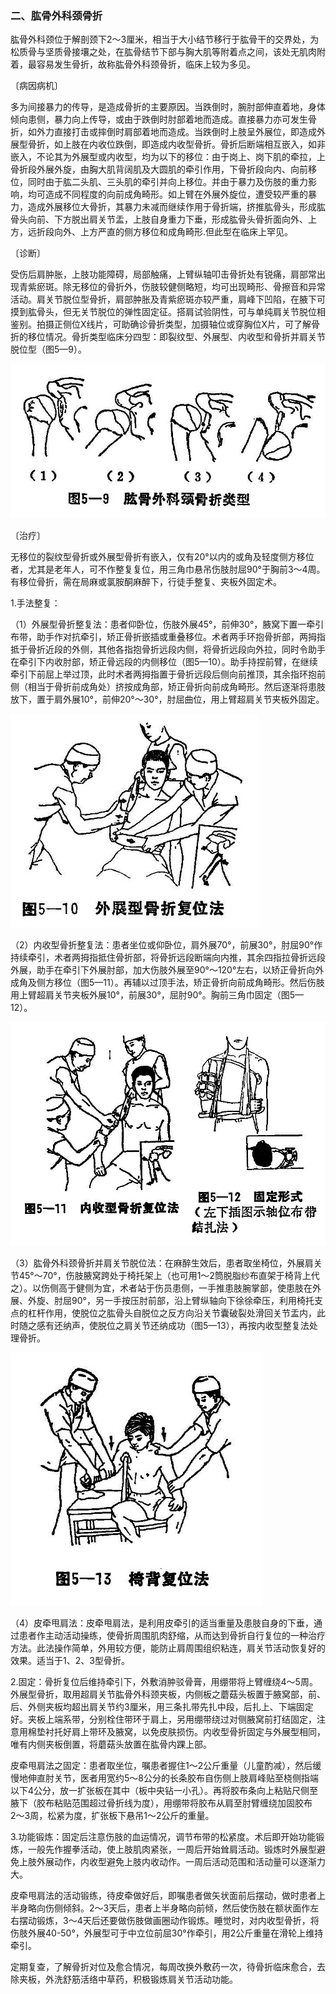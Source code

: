 ### 二、肱骨外科颈骨折

肱骨外科颈位于解剖颈下2〜3厘米，相当于大小结节移行于肱骨干的交界处，为松质骨与坚质骨接壤之处，在肱骨结节下部与胸大肌等附着点之间，该处无肌肉附着，最容易发生骨折，故称肱骨外科颈骨折，临床上较为多见。

〔病因病机〕

多为间接暴力的传导，是造成骨折的主要原因。当跌倒时，腕肘部伸直着地，身体倾向患侧，暴力向上传导，或由于跌倒时肘部着地而造成。直接暴力亦可发生骨折，如外力直接打击或摔倒时肩部着地而造成。当跌倒时上肢呈外展位，即造成外展型骨折，如上肢在内收位跌倒，即造成内收型骨折。骨折后断端相互嵌入，如非嵌入，不论其为外展型或内收型，均为以下的移位：由于岗上、岗下肌的牵拉，上骨折段外展外旋，由胸大肌背阔肌及大圆肌的牵引作用，下骨折段向内、向前移位，同时由于肱二头肌、三头肌的牵引并向上移位。并由于暴力及伤肢的重力影响，均可造成不同程度的向前成角畸形。如上臂在外展外旋位，遭受较严重的暴力，造成外展移位大骨折，其暴力未减而继续作用于骨折端，挤推肱骨头，形成肱骨头向前、下方脱出肩关节盂，上肢自身重力下垂，形成肱骨头骨折面向外、上方，远折段向外、上方严直的侧方移位和成角畸形.但此型在临床上罕见。

〔诊断〕

受伤后肩肿胀，上肢功能障碍，局部触痛，上臂纵轴叩击骨折处有锐痛，肩部常出现青紫瘀斑。除无移位的骨折外，伤肢较健侧略短，均可出现畸形、骨擦音和异常活动。肩关节脱位型骨折，肩部肿胀及青紫瘀斑亦较严重，肩峰下凹陷，在腋下可摸到肱骨头，但无关节脱位的弹性固定征。搭肩试验阴性，可与单纯肩关节脱位相鉴别。拍摄正侧位X线片，可助确诊骨折类型，加摄轴位或穿胸位X片，可了解骨折的移位情况。骨折类型临床分四型：即裂纹型、外展型、内收型和骨折并肩关节脱位型（图5—9）。

<img src="img\5-9.jpg" style="zoom:70%;" />

〔治疗〕

无移位的裂纹型骨折或外展型骨折有嵌入，仅有20°以内的或角及轻度侧方移位者，尤其是老年人，可不作整复复位，用三角巾悬吊伤肢肘屈90°于胸前3〜4周。有移位骨折，需在局麻或氯胺酮麻醉下，行徒手整复、夹板外固定术。

1.手法整复：

（1）外展型骨折整复法：患者仰卧位，伤肢外展45°，前伸30°，腋窝下置一牵引布带，助手作对抗牵引，矫正骨折嵌插或重叠移位。术者两手环抱骨折部，两拇指抵于骨折近段的外侧，其他各指抱骨折远段内侧，将骨折远段向外拉，同时令助手在牵引下内收肘部，矫正骨远段的内侧移位（图5—10）。助手持捏前臂，在继续牵引下前屈上举过顶，此时术者两拇指置于骨折远段后侧向前推顶，其余指环抱前侧（相当于骨折前成角处）挤按成角部，矫正骨折向前成角畸形。然后逐渐将患肢放下，置于肩外展10°，前伸20°〜30°，肘屈曲位，用上臂超肩关节夹板外固定。

<img src="img\5-10.jpg" style="zoom:70%;" />

（2）内收型骨折整复法：患者坐位或仰卧位，肩外展70°，前展30°，肘屈90°作持续牵引，术者两拇指抵住骨折部，将骨折远段断端向内推，其余四指拉骨折远段外展，助手在牵引下外展肘部，加大伤肢外展至90°〜120°左右，以矫正骨折向外成角及侧方移位（图5—11）。再辅以过顶手法，矫正骨折向前成角畸形。然后伤肢用上臂超肩关节夹板外展10°，前展30°，屈肘90°。胸前三角巾固定（图5—12）。

<img src="img\5-11、5-12.jpg" style="zoom:70%;" />

（3）肱骨外科颈骨折并肩关节脱位法：在麻醉生效后，患者取坐椅位，外展肩关节45°〜70°，伤肢腋窝跨处于椅托架上（也可用1〜2筒脱脂纱布直架于椅背上代之）。以伤侧高于健侧为宜，术者站于伤员患侧，一手推患肢腕掌部，使患肢在外展、外旋、肘屈90°，另一手按压肘前部，沿上臂纵轴向下徐徐牵压，利用椅托支点的杠杆作用，使脱位之肱骨头自脱位之反方向沿关节囊破裂处滑回关节盂内，此时随之感有还纳声，使脱位之肩关节还纳成功（图5—13），再按内收型整复法处理骨折。

<img src="img\5-13.jpg" style="zoom:70%;" />

（4）皮牵甩肩法：皮牵甩肩法，是利用皮牵引的适当重量及患肢自身的下垂，通过患者作主动活动操练，使骨折周围肌肉舒缩，从而达到骨折自行复位的一种治疗方法。此法操作简单，外用较方便，能防止肩周围组织粘连，肩关节活动恢复好的效果。适当于1、2、3型骨折。

2.固定：骨折复位后维持牵引下，外敷消肿驳骨膏，用绷带将上臂缠绕4〜5周。外展型骨折，取用超肩关节肱骨外科颈夹板，内侧板之蘑菇头板置于腋窝部，前、后、外侧夹板均超出肩关节约3厘米，用三条扎带先扎中段，后扎上、下端固定好。夹板上端系带，分别栓住带环于肩上，另用绷带绕过对侧腋窝前打结固定，注意用棉垫衬托好肩上带环及腋窝，以免皮肤损伤。内收型骨折固定与外展型相同，唯有内侧夹板倒置，将蘑菇头放置在肱骨内踝上部。

皮牵甩肩法之固定：患者取坐位，嘱患者握住1〜2公斤重量（儿童酌减），然后缓慢地伸直肘关节，医者用宽约5〜8公分的长条胶布自伤侧上肢肩峰贴至桡侧指端以下4公分，放一扩张板在其中（板中央钻一小孔）。再将胶布条向上粘贴尺侧至腋下（胶布粘贴范围超过骨折线为度），用绷带将胶布从肩至肘臂缠绕加固胶布2〜3周，松紧为度，扩张板下悬吊1〜2公斤的重量。

3.功能锻炼：固定后注意伤肢的血运情况，调节布带的松紧度。术后即开始功能锻炼，一般先作握拳活动，使上肢肌肉紧张，一周后开始耸肩活动。锻炼时外展型避免上肢外展动作，内收型避免上肢内收动作。一周后活动范围和活动量可以逐渐力大。

皮牵甩肩法的活动锻练，待皮牵做好后，即嘱患者做矢状面前后摆动，做时患者上半身略向伤侧倾斜。2〜3天后，患者上半身略向前倾，然后使伤肢在额状面作左右摆动锻炼，3〜4天后还要做伤肢做画圈动作锻炼。睡觉时，对内收型骨折，将伤肢外展40-50°，外展型可于中立位前屈30°作牵引，用2公斤重量在滑轮上维持牵引。

定期复查，了解骨折对位及愈合情况，每周改换外敷药一次，待骨折临床愈合，去除夹板，外洗舒筋活络中草药，积极锻炼肩关节活动功能。
